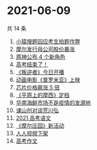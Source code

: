 # 2021-06-09

共 14 条

<!-- BEGIN -->
<!-- 最后更新时间 Wed Jun 09 2021 11:30:34 GMT+0800 (China Standard Time) -->

1. [小猿搜题回应考生拍题作弊](https://www.zhihu.com/search?q=小猿搜题)
2. [摩尔发行母公司股价暴涨](https://www.zhihu.com/search?q=摩尔庄园)
3. [原神公布 4 个新角色](https://www.zhihu.com/search?q=原神)
4. [高考结束了！](https://www.zhihu.com/search?q=高考结束)
5. [《叛逆者》今日开播](https://www.zhihu.com/search?q=叛逆者)
6. [动画电影《普罗米亚》上映](https://www.zhihu.com/search?q=普罗米亚)
7. [芯片价格飙涨 5 倍](https://www.zhihu.com/search?q=芯片)
8. [《平原上的摩西》定档](https://www.zhihu.com/search?q=平原上的摩西)
9. [华南海鲜市场不是疫情的发源地](https://www.zhihu.com/search?q=华南海鲜市场)
10. [谏山创对谈荒川弘](https://www.zhihu.com/search?q=谏山创)
11. [2021 高考语文](https://www.zhihu.com/search?q=高考语文)
12. [《摩尔庄园》新活动](https://www.zhihu.com/search?q=摩尔庄园)
13. [人人视频下架](https://www.zhihu.com/search?q=人人视频)
14. [高考作文](https://www.zhihu.com/search?q=高考作文)

<!-- END -->
